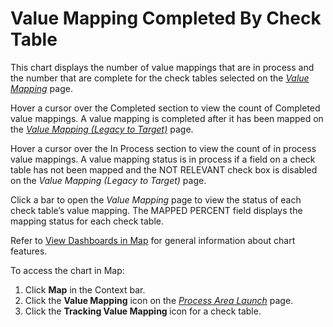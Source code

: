 # Value Mapping Completed By Check Table

This chart displays the number of value mappings that are in process and
the number that are complete for the check tables selected on the
*[Value Mapping](../Page_Desc/Value_Mapping.htm)* page.

Hover a cursor over the Completed section to view the count of Completed
value mappings. A value mapping is completed after it has been mapped on
the *[Value Mapping (Legacy to
Target)](../Page_Desc/Value_Mapping_Legacy_to_Target_H.htm)* page.

Hover a cursor over the In Process section to view the count of in
process value mappings. A value mapping status is in process if a field
on a check table has not been mapped and the NOT RELEVANT check box is
disabled on the *Value Mapping (Legacy to Target)* page.

Click a bar to open the <span style="font-style: italic;">Value
Mapping</span> page to view the status of each check table’s value
mapping. The MAPPED PERCENT field displays the mapping status for each
check table.

Refer to [View Dashboards in Map](View_Dashboards_in_Map.htm) for
general information about chart features.

To access the chart in Map:

1.  Click <span style="font-weight: bold;">Map</span> in the Context
    bar.
2.  Click the <span style="font-weight: bold;">Value Mapping</span> icon
    on the *[Process Area
    Launch](../Page_Desc/Process_Area_Launch_map.htm)* page.
3.  Click the <span style="font-weight: bold;">Tracking Value Mapping
    </span>icon for a check table.
